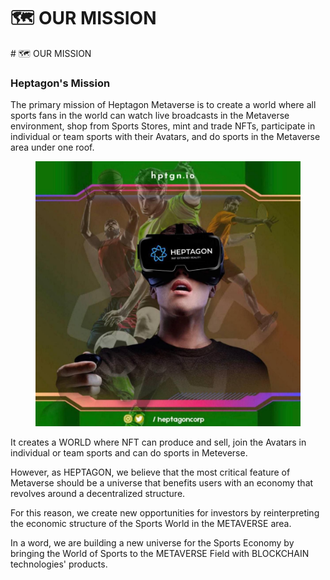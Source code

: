# 🗺 OUR MISSION

\# 🗺 OUR MISSION

### Heptagon's Mission <a href="#heptagons-mission" id="heptagons-mission"></a>

The primary mission of Heptagon Metaverse is to create a world where all sports fans in the world can watch live broadcasts in the Metaverse environment, shop from Sports Stores, mint and trade NFTs, participate in individual or team sports with their Avatars, and do sports in the Metaverse area under one roof.

<figure><img src=".gitbook/assets/photo_2022-10-25_01-36-45.jpg" alt=""><figcaption></figcaption></figure>

It creates a WORLD where NFT can produce and sell, join the Avatars in individual or team sports and can do sports in Meteverse.

However, as HEPTAGON, we believe that the most critical feature of Metaverse should be a universe that benefits users with an economy that revolves around a decentralized structure.

For this reason, we create new opportunities for investors by reinterpreting the economic structure of the Sports World in the METAVERSE area.

In a word, we are building a new universe for the Sports Economy by bringing the World of Sports to the METAVERSE Field with BLOCKCHAIN technologies' products.
